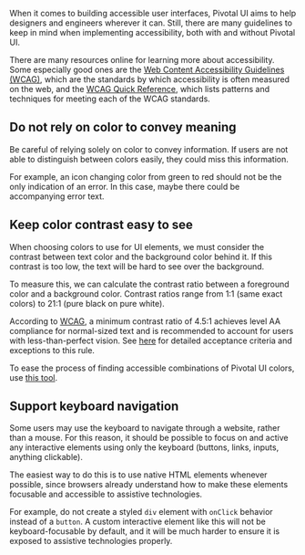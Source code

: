 When it comes to building accessible user interfaces, Pivotal UI aims to help designers and engineers wherever it can. Still, there are many guidelines to keep in mind when implementing accessibility, both with and without Pivotal UI.

There are many resources online for learning more about accessibility. Some especially good ones are the [Web Content Accessibility Guidelines (WCAG)](https://www.w3.org/TR/2008/REC-WCAG20-20081211/), which are the standards by which accessibility is often measured on the web, and the [WCAG Quick Reference](https://www.w3.org/WAI/WCAG21/quickref/?versions=2.0), which lists patterns and techniques for meeting each of the WCAG standards.

## Do not rely on color to convey meaning

Be careful of relying solely on color to convey information. If users are not able to distinguish between colors easily, they could miss this information.

For example, an icon changing color from green to red should not be the only indication of an error. In this case, maybe there could be accompanying error text.

## Keep color contrast easy to see

When choosing colors to use for UI elements, we must consider the contrast between text color and the background color behind it. If this contrast is too low, the text will be hard to see over the background.

To measure this, we can calculate the contrast ratio between a foreground color and a background color. Contrast ratios range from 1:1 (same exact colors) to 21:1 (pure black on pure white).

According to [WCAG](https://www.w3.org/TR/UNDERSTANDING-WCAG20/visual-audio-contrast-contrast.html), a minimum contrast ratio of 4.5:1 achieves level AA compliance for normal-sized text and is recommended to account for users with less-than-perfect vision. See [here](https://www.w3.org/TR/2008/REC-WCAG20-20081211/#visual-audio-contrast-contrast) for detailed acceptance criteria and exceptions to this rule.

To ease the process of finding accessible combinations of Pivotal UI colors, use [this tool](/accessibility/color-contrast-tool).

## Support keyboard navigation

Some users may use the keyboard to navigate through a website, rather than a mouse. For this reason, it should be possible to focus on and active any interactive elements using only the keyboard (buttons, links, inputs, anything clickable).

The easiest way to do this is to use native HTML elements whenever possible, since browsers already understand how to make these elements focusable and accessible to assistive technologies.

For example, do not create a styled `div` element with `onClick` behavior instead of a `button`. A custom interactive element like this will not be keyboard-focusable by default, and it will be much harder to ensure it is exposed to assistive technologies properly.
